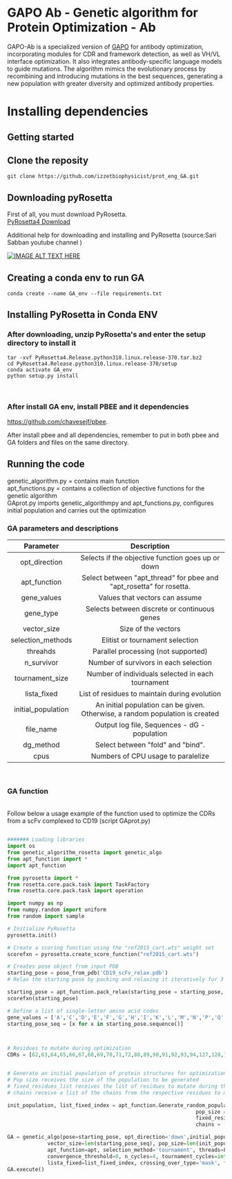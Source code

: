 # GAPO Ab - Genetic algorithm for Protein Optimization - Ab
GAPO-Ab is a specialized version of [GAPO](https://github.com/izzetbiophysicist/GAPO) for antibody optimization, incorporating modules for CDR and framework detection, as well as VH/VL interface optimization. It also integrates antibody-specific language models to guide mutations. The algorithm mimics the evolutionary process by recombining and introducing mutations in the best sequences, generating a new population with greater diversity and optimized antibody properties.
<br/>
# Installing dependencies

## Getting started

## Clone the reposity
```
git clone https://github.com/izzetbiophysicist/prot_eng_GA.git
```
## Downloading pyRosetta
First of all, you must download PyRosetta.
<br />
[PyRosetta4 Download](https://graylab.jhu.edu/download/PyRosetta4/archive/release/PyRosetta4.Release.python310.ubuntu/)

Additional help for downloading and installing and PyRosetta (source:Sari Sabban youtube channel )

[![IMAGE ALT TEXT HERE](https://img.youtube.com/vi/UEaFmUMEL9c/0.jpg)](https://www.youtube.com/watch?v=UEaFmUMEL9c)

## Creating a conda env to run GA
```
conda create --name GA_env --file requirements.txt
```
## Installing PyRosetta in Conda ENV
### After downloading, unzip PyRosetta's and enter the setup directory to install it
```
tar -xvf PyRosetta4.Release.python310.linux.release-370.tar.bz2
cd PyRosetta4.Release.python310.linux.release-370/setup
conda activate GA_env
python setup.py install
```
<br/>

### After install GA env, install PBEE and it dependencies

https://github.com/chavesejf/pbee.

After install pbee and all dependencies, remember to put in  both pbee and GA folders and files on the same directory.
<br/>


## Running the code

genetic_algorithm.py = contains main function
<br/>
apt_functions.py = contains a collection of objective functions for the genetic algorithm
<br/>
GAprot.py imports genetic_algorithmpy and apt_functions.py, configures initial population and carries out the optimization
<br/>
### GA parameters and descriptions
  
  | Parameter | Description  | 
  | :---:   | :---: |
  |opt_direction | Selects if the objective function goes up or down
  |apt_function | Select between "apt_thread" for pbee and "apt_rosetta" for rosetta.
  |gene_values | Values that vectors can assume
  |gene_type | Selects between discrete or continuous genes
  |vector_size | Size of the vectors
  |selection_methods | Elitist or tournament selection
  |threahds | Parallel processing (not supported)
  |n_survivor | Number of survivors in each selection
  |tournament_size | Number of individuals selected in each tournament
  |lista_fixed | List of residues to maintain during evolution
  |initial_population | An initial population can be given. Otherwise, a random population is created
  |file_name | Output log file, Sequences - dG - population
  |dg_method | Select between "fold" and "bind".
  |cpus | Numbers of CPU usage to paralelize

<br/>

### GA function
<br/>
Follow below a usage example of the function used to optimize the CDRs from a scFv complexed to CD19 (script GAprot.py)
<br/>

```python

####### Loading libraries
import os
from genetic_algorithm_rosetta import genetic_algo
from apt_function import *
import apt_function

from pyrosetta import *
from rosetta.core.pack.task import TaskFactory
from rosetta.core.pack.task import operation

import numpy as np
from numpy.random import uniform
from random import sample

# Initialize PyRosetta
pyrosetta.init()

# Create a scoring function using the "ref2015_cart.wts" weight set
scorefxn = pyrosetta.create_score_function("ref2015_cart.wts")

# Creates pose object from input PDB
starting_pose = pose_from_pdb('CD19_scFv_relax.pdb')
# Relax the starting pose by packing and relaxing it iteratively for 3 times

starting_pose = apt_function.pack_relax(starting_pose = starting_pose, scorefxn = scorefxn, times_to_relax = 3)
scorefxn(starting_pose)

# Define a list of single-letter amino acid codes
gene_values = ['A','C','D','E','F','G','H','I','K','L','M','N','P','Q','R','S','T','V','W','Y']
starting_pose_seq = [x for x in starting_pose.sequence()]



# Residues to mutate during optimization
CDRs = [62,63,64,65,66,67,68,69,70,71,72,88,89,90,91,92,93,94,127,128,129,130,131,132,133,134,135,186,187,188,189,190,191,192,212,213,214,215,216,257,258,259,260,261,262,263,264,265,266,267,268,269]# Chain identifier for the fixed residues


# Generate an initial population of protein structures for optimization and return the list of residues to maintain locked during the evolution
# Pop size receives the size of the population to be generated
# fixed_residues_list receives the list of residues to mutate during the evolution
# chains receive a list of the chains from the respective residues to mutate

init_population, list_fixed_index = apt_function.Generate_random_population(starting_pose = starting_pose, 
                                                             pop_size = 50,
                                                             fixed_residues_list = CDRs,
                                                             chains = ["C", "D"])

GA = genetic_algo(pose=starting_pose, opt_direction='down',initial_population = init_population, gene_values=gene_values, gene_type='discrete',
             vector_size=len(starting_pose_seq), pop_size=len(init_population), mutation_rate=0.025, segment_fluctuation=0,
             apt_function=apt, selection_method='tournament', threads=False,
             convergence_threshold=0, n_cycles=4, tournament_cycles=int(np.round(len(init_population)/4)), tournament_size=4, benchmark=False, 
             lista_fixed=list_fixed_index, crossing_over_type='mask', file_name="teste_1.txt", dg_method="bind",  cpus  = 5)
GA.execute()
```


